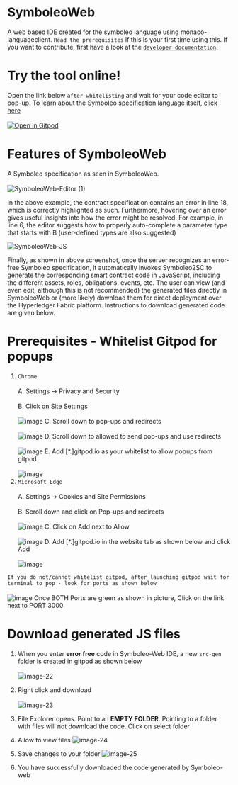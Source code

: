 # SymboleoWeb
A web based IDE created for the symboleo language using monaco-languageclient. `Read the prerequisites` if this is your first time using this. If you want to contribute, first have a look at the [`developer documentation`](README_DEVELOPER.md).

# Try the tool online!
Open the link below `after whitelisting` and wait for your code editor to pop-up. To learn about the Symboleo specification language itself, [click here](https://github.com/Smart-Contract-Modelling-uOttawa/Symboleo-IDE)<br /><br />
[![Open in Gitpod](https://gitpod.io/button/open-in-gitpod.svg)]([https://gitpod.io#snapshot/92b0e371-0e1f-450c-b491-9fed0d516be3](https://gitpod.io#snapshot/c79e9424-b6bf-445f-807f-d69a1c9008fc))

# Features of SymboleoWeb
A Symboleo specification as seen in SymboleoWeb. <br /><br />
![SymboleoWeb-Editor (1)](https://github.com/Smart-Contract-Modelling-uOttawa/Symboleo-web/assets/41239586/8c787c47-e2b1-485e-b503-0696e83328a5)

In the above example, the contract specification contains an error in line 18, which is correctly highlighted as such. Furthermore, hovering over an error gives useful insights into how the error might be resolved. For example, in line 6, the editor suggests how to properly auto-complete a parameter type that starts with B (user-defined types are also suggested)

![SymboleoWeb-JS](https://github.com/Smart-Contract-Modelling-uOttawa/Symboleo-web/assets/41239586/297531db-820e-4c4a-afcc-ab21f44805bd)

Finally, as shown in above screenshot, once the server recognizes an error-free Symboleo specification, it automatically invokes Symboleo2SC to generate the corresponding smart contract code in JavaScript, including the different assets, roles, obligations, events, etc. The user can view (and even edit, although this is not recommended) the generated files directly in SymboleoWeb or (more likely) download them for direct deployment over the Hyperledger Fabric platform. Instructions to download generated code are given below.

# Prerequisites - Whitelist Gitpod for popups
   1. `Chrome`<br /><br />
       A. Settings -> Privacy and Security<br /><br />
       B. Click on Site Settings<br /><br />
       ![image](https://github.com/Smart-Contract-Modelling-uOttawa/Symboleo-web/assets/41239586/e009594f-bcef-4017-a2a5-c460bf851c9f)
       C. Scroll down to pop-ups and redirects<br /><br />
       ![image](https://github.com/Smart-Contract-Modelling-uOttawa/Symboleo-web/assets/41239586/84e9dcf8-414c-4e49-b2cc-9ebc2097b675)
       D. Scroll down to allowed to send pop-ups and use redirects<br /><br />
       ![image](https://github.com/Smart-Contract-Modelling-uOttawa/Symboleo-web/assets/41239586/18afe763-b32a-4790-adfd-07a8c4c251cb)
       E. Add [*.]gitpod.io as your whitelist to allow popups from gitpod<br /><br />
       ![image](https://github.com/Smart-Contract-Modelling-uOttawa/Symboleo-web/assets/41239586/b7c1866a-e2be-47ff-bfa1-9e2a1f088725)
  2. `Microsoft Edge`<br /><br />
       A. Settings -> Cookies and Site Permissions<br /><br />
       B. Scroll down and click on Pop-ups and redirects<br /><br />
       ![image](https://github.com/Smart-Contract-Modelling-uOttawa/Symboleo-web/assets/41239586/b37ac99b-6817-4b83-824b-8e7721f43d82)
       C. Click on Add next to Allow<br /><br />
       ![image](https://github.com/Smart-Contract-Modelling-uOttawa/Symboleo-web/assets/41239586/2b19f8d1-b3bc-49bc-84d2-acdb0b9682a3)
       D. Add [*.]gitpod.io in the website tab as shown below and click Add<br /><br />
       ![image](https://github.com/Smart-Contract-Modelling-uOttawa/Symboleo-web/assets/41239586/b8677724-78a3-44f3-8c71-616f68dd5c94)

`If you do not/cannot whitelist gitpod, after launching gitpod wait for terminal to pop - look for ports as shown below`<br /><br />
![image](https://github.com/Smart-Contract-Modelling-uOttawa/Symboleo-web/assets/41239586/641bf8df-2b5d-4b40-99f1-5aa9c3b6655e)
Once BOTH Ports are green as shown in picture, Click on the link next to PORT 3000

# Download generated JS files

1. When you enter **error free** code in Symboleo-Web IDE, a new `src-gen` folder is created in gitpod as shown below <br /> <br />
![image-22](https://github.com/Smart-Contract-Modelling-uOttawa/Symboleo-web/assets/41239586/defc4d57-a8da-4e3e-9b89-969e4be9c02f)

2. Right click and download <br /> <br />
![image-23](https://github.com/Smart-Contract-Modelling-uOttawa/Symboleo-web/assets/41239586/5fa2fe91-b6b6-49fd-a7d9-4bdf98212c1a)

3. File Explorer opens. Point to an **EMPTY FOLDER**. Pointing to a folder with files will not download the code. Click on select folder

4. Allow to view files
![image-24](https://github.com/Smart-Contract-Modelling-uOttawa/Symboleo-web/assets/41239586/a458d377-46a6-4669-b14c-1ed3cee5d4a2)

5. Save changes to your folder
![image-25](https://github.com/Smart-Contract-Modelling-uOttawa/Symboleo-web/assets/41239586/787c3927-a9e1-4932-a7c6-98581c10c286)

6. You have successfully downloaded the code generated by Symboleo-web
